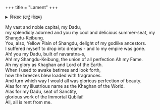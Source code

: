 +++
title = "Lament"
+++

<details><summary>विस्तारः (द्रष्टुं नोद्यम्)</summary>

The lament of the end of the empire: The Chingizid Mongol historian Saghang Sechen records a tragic poem of the last imperial Khan Toghon Temur on the end of their empire. Would there be such a reflection when the mahAmlechCha empire ends?
</details>


My vast and noble capital, my Dadu,  
my splendidly adorned and you my cool and delicious summer-seat, my Shangdu-Keibung.  
You, also, Yellow Plain of Shangdu, delight of my godlike ancestors.  
I suffered myself to drop into dreams - and lo my empire was gone.  
Ah! you my Dadu, built of navaratna-s,  
Ah! my Shangdu-Keibung, the union of all perfection
Ah my Fame.  
Ah my glory as Khaghan and Lord of the Earth.  
When I used to awake betimes and look forth,  
how the breezes blew loaded with fragrances.  
And turn which way I would all was glorious perfection of beauty.  
Alas for my illustrious name as the Khaghan of the World.  
Alas for my Dadu, seat of Sanctity,  
glorious work of the Immortal Qubilai!  
All, all is rent from me.

